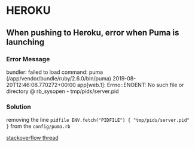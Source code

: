 # HEROKU

## **When pushing to Heroku, error when Puma is launching**

### Error Message
bundler: failed to load command: puma (/app/vendor/bundle/ruby/2.6.0/bin/puma)
2019-08-20T12:46:08.770272+00:00 app[web.1]: Errno::ENOENT: No such file or directory @ rb_sysopen - tmp/pids/server.pid

### Solution
removing the line `pidfile ENV.fetch("PIDFILE") { "tmp/pids/server.pid" }` from the `config/puma.rb` 

[stackoverflow thread](https://stackoverflow.com/questions/57574694/why-does-the-heroku-rails-app-crash-after-upgrading-rails-to-6-0-0)
